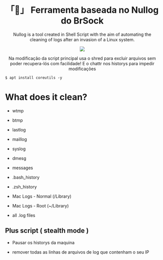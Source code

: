 <h1 align="center">「🧹」 Ferramenta baseada no Nullog do BrSock </h1>

<a><p align="center">Nullog is a tool created in Shell Script with the aim of automating the cleaning of logs after an invasion of a Linux system.</p></a>

<p align="center"><img src="image.png"></p>


<a><p align="center">Na  modificação da script principal usa o shred para excluir arquivos sem poder recupera-lós com facilidade! E o chattr nos historys para impedir modificações</p></a>


```
$ apt install coreutils -y

```



# What does it clean?

* wtmp

* btmp

* lastlog

* maillog

* syslog

* dmesg

* messages

* .bash_history

* .zsh_history

* Mac Logs - Normal (/Library)

* Mac Logs - Root (~/Library)

* all .log files




## Plus script ( stealth mode ) 

* Pausar  os  historys da maquina 

* remover todas as linhas de arquivos de log que contenham o seu IP

